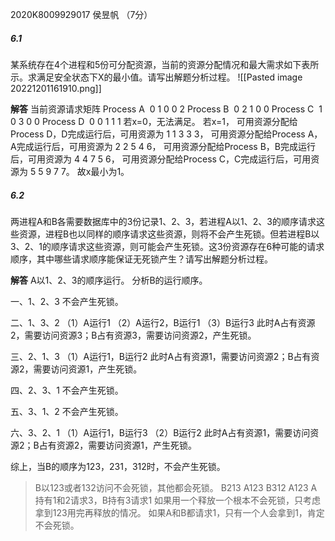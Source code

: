 2020K8009929017 侯昱帆
（7分）

##### 6.1 
某系统存在4个进程和5份可分配资源，当前的资源分配情况和最大需求如下表所示。求满足安全状态下X的最小值。请写出解题分析过程。
![[Pasted image 20221201161910.png]]

**解答**
当前资源请求矩阵
Process A  0 1 0 0 2
Process B  0 2 1 0 0
Process C  1 0 3 0 0
Process D  0 0 1 1 1
若x=0，无法满足。
若x=1，
可用资源分配给Process D，D完成运行后，可用资源为 1 1 3 3 3，
可用资源分配给Process A，A完成运行后，可用资源为 2 2 5 4 6，
可用资源分配给Process B，B完成运行后，可用资源为 4 4 7 5 6，
可用资源分配给Process C，C完成运行后，可用资源为 5 5 9 7 7。
故x最小为1。

##### 6.2 
两进程A和B各需要数据库中的3份记录1、2、3，若进程A以1、2、3的顺序请求这些资源，进程B也以同样的顺序请求这些资源，则将不会产生死锁。但若进程B以3、2、1的顺序请求这些资源，则可能会产生死锁。这3份资源存在6种可能的请求顺序，其中哪些请求顺序能保证无死锁产生？请写出解题分析过程。

**解答**
A以1、2、3的顺序运行。
分析B的运行顺序。

一、1、2、3
不会产生死锁。

二、1、3、2
（1）A运行1
（2）A运行2，B运行1
（3）B运行3
此时A占有资源2，需要访问资源3；B占有资源3，需要访问资源2，产生死锁。

三、2、1、3
（1）A运行1，B运行2
此时A占有资源1，需要访问资源2；B占有资源2，需要访问资源1，产生死锁。

四、2、3、1
不会产生死锁。

五、3、1、2
不会产生死锁。

六、3、2、1
（1）A运行1，B运行3
（2）B运行2
此时A占有资源1，需要访问资源2；B占有资源2，需要访问资源1，产生死锁。

综上，当B的顺序为123，231，312时，不会产生死锁。

>B以123或者132访问不会死锁，其他都会死锁。
>B213 A123
>B312 A123  A持有1和2请求3，B持有3请求1
>如果用一个释放一个根本不会死锁，只考虑拿到123用完再释放的情况。
>如果A和B都请求1，只有一个人会拿到1，肯定不会死锁。
